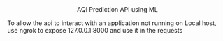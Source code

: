 <center>AQI Prediction API using ML</center>

To allow the api to interact with an application not running on Local host, use ngrok to expose 127.0.0.1:8000 and use it in the requests